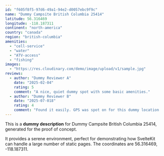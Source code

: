 ```yaml
---
id: "f605f8f5-97d6-49a1-94e2-d0057ebc9f9c"
name: "Dummy Campsite British Columbia 25414"
latitude: 56.316469
longitude: -118.187311
continent: "north-america"
country: "canada"
region: "british-columbia"
amenities:
  - "cell-service"
  - "water"
  - "ATV-access"
  - "fishing"
images:
  - "https://res.cloudinary.com/demo/image/upload/v1/sample.jpg"
reviews:
  - author: "Dummy Reviewer A"
    date: "2025-02-04"
    rating: 5
    comment: "A nice, quiet dummy spot with some basic amenities."
  - author: "Dummy Reviewer B"
    date: "2025-07-018"
    rating: 4
    comment: "Found it easily. GPS was spot on for this dummy location."
---
```


This is a **dummy description** for Dummy Campsite British Columbia 25414, generated for the proof of concept.

It provides a serene environment, perfect for demonstrating how SvelteKit can handle a large number of static pages. The coordinates are 56.316469, -118.187311.
